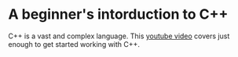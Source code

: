 # A beginner's intorduction to C++

 
C++ is a vast and complex language. This [youtube video](https://www.youtube.com/watch?v=-TkoO8Z07hI) covers just enough to get started working with C++.

